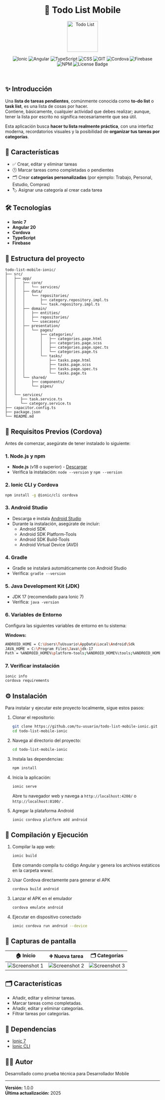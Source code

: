 <div align="center">

# 🧩 Todo List Mobile

<img alt="Todo List" src="./src/assets/task.gif" width="100" /><br>


![Ionic](https://img.shields.io/badge/Ionic-007ACC?style=for-the-badge&logo=ionic&logoColor=white)
![Angular](https://img.shields.io/badge/Angular-DD0031?style=for-the-badge&logo=angular&logoColor=white)
![TypeScript](https://img.shields.io/badge/TypeScript-blue?style=for-the-badge&logo=typescript)
![CSS](https://img.shields.io/badge/css-%231572B6.svg?style=for-the-badge&logo=css&logoColor=white)
![GIT](https://img.shields.io/badge/Git-fc6d26?style=for-the-badge&logo=git&logoColor=white)
![Cordova](https://img.shields.io/badge/Cordova-12-lightgrey?style=for-the-badge&logo=apachecordova)
![Firebase](https://img.shields.io/badge/firebase-ffca28?style=for-the-badge&logo=firebase&logoColor=black)
![NPM](https://img.shields.io/badge/NPM-%23CB3837.svg?style=for-the-badge&logo=npm&logoColor=white)
![License Badge](https://img.shields.io/badge/License-MIT-green?style=for-the-badge)

</div><br>

## ✨ Introducción

Una **lista de tareas pendientes**, comúnmente conocida como **to-do list** o **task list**, es una lista de cosas por hacer.  
Contiene, básicamente, cualquier actividad que debes realizar; aunque, tener la lista por escrito no significa necesariamente que sea útil.

Esta aplicación busca **hacer tu lista realmente práctica**, con una interfaz moderna, recordatorios visuales y la posibilidad de **organizar tus tareas por categorías**.


## 🚀 Características

- ✅ Crear, editar y eliminar tareas  
- 🕒 Marcar tareas como completadas o pendientes  
- 🗂️ Crear **categorías personalizadas** (por ejemplo: Trabajo, Personal, Estudio, Compras)  
- 🏷️ Asignar una categoría al crear cada tarea  


## 🛠️ Tecnologías

- **Ionic 7**
- **Angular 20**
- **Cordova**
- **TypeScript**
- **Firebase**


## 🧱 Estructura del proyecto

```
todo-list-mobile-ionic/
├── src/
│   ├── app/
│   │   ├── core/
│   │   │   └── services/
│   │   ├── data/
│   │   │   └── repositories/
│   │   │       ├── category.repository.impl.ts
│   │   │       └── task.repository.impl.ts
│   │   ├── domain/
│   │   │   ├── entities/
│   │   │   ├── repositories/
│   │   │   └── usecases/
│   │   ├── presentation/
│   │   │   └── pages/
│   │   │       ├── categories/
│   │   │       │   ├── categories.page.html
│   │   │       │   ├── categories.page.scss
│   │   │       │   ├── categories.page.spec.ts
│   │   │       │   └── categories.page.ts
│   │   │       └── tasks/
│   │   │           ├── tasks.page.html
│   │   │           ├── tasks.page.scss
│   │   │           ├── tasks.page.spec.ts
│   │   │           └── tasks.page.ts
│   │   └── shared/
│   │       ├── components/
│   │       └── pipes/
│   │
│   └── services/
│      ├── task.service.ts
│      └── category.service.ts
├── capacitor.config.ts
├── package.json
└── README.md
```

## 🔗 Requisitos Previos (Cordova)

Antes de comenzar, asegúrate de tener instalado lo siguiente:

### 1. Node.js y npm
- **Node.js** (v18 o superior) - [Descargar](https://nodejs.org/)
- Verifica la instalación: `node --version` y `npm --version`

### 2. Ionic CLI y Cordova
```bash
npm install -g @ionic/cli cordova
```

### 3. Android Studio
- Descarga e instala [Android Studio](https://developer.android.com/studio)
- Durante la instalación, asegúrate de incluir:
  - Android SDK
  - Android SDK Platform-Tools
  - Android SDK Build-Tools
  - Android Virtual Device (AVD)

### 4. Gradle
- Gradle se instalará automáticamente con Android Studio
- Verifica: `gradle --version`

### 5. Java Development Kit (JDK)
- JDK 17 (recomendado para Ionic 7)
- Verifica: `java -version`

### 6. Variables de Entorno
Configura las siguientes variables de entorno en tu sistema:

**Windows:**
```bash
ANDROID_HOME = C:\Users\TuUsuario\AppData\Local\Android\Sdk
JAVA_HOME = C:\Program Files\Java\jdk-17
Path = %ANDROID_HOME%\platform-tools;%ANDROID_HOME%\tools;%ANDROID_HOME%\build-tools
```

### 7. Verificar instalación
```bash
ionic info
cordova requirements
```

## ⚙️ Instalación

Para instalar y ejecutar este proyecto localmente, sigue estos pasos:

1. Clonar el repositorio:
    ```bash
    git clone https://github.com/tu-usuario/todo-list-mobile-ionic.git
    cd todo-list-mobile-ionic
    ```
2. Navega al directorio del proyecto:
    ```bash
    cd todo-list-mobile-ionic
    ```
3. Instala las dependencias:
    ```bash
    npm install
    ```
4. Inicia la aplicación:
    ```bash
    ionic serve
    ```

    Abre tu navegador web y navega a `http://localhost:4200/` o `http://localhost:8100/` .

5. Agregar la plataforma Android
    ```bash
    ionic cordova platform add android
    ```

## 📱 Compilación y Ejecución

1. Compilar la app web:
    ```bash
    ionic build
    ```
    Este comando compila tu código Angular y genera los archivos estáticos en la carpeta www/.

2. Usar Cordova directamente para generar el APK
    ```bash
    cordova build android
    ```

3. Lanzar el APK en el emulador
    ```bash
    cordova emulate android
    ```

4. Ejecutar en dispositivo conectado
    ```bash
    ionic cordova run android --device
    ```


## 📸 Capturas de pantalla

| 🏠 Inicio | ➕ Nueva tarea | 🗂️ Categorías  |
| --------------------------------------- | ------------------------------------------- | --------------------------------------------- |
| ![Screenshot 1](./src/assets/screenshots/tasks.png) | ![Screenshot 2](./src/assets/screenshots/add-task.png) | ![Screenshot 3](./src/assets/screenshots/categories.png) |

## 🗂️ Características

- Añadir, editar y eliminar tareas.
- Marcar tareas como completadas.
- Añadir, editar y eliminar categorías.
- Filtrar tareas por categorías.


## 🔧 Dependencias

- [Ionic 7](https://ionicframework.com/)
- [Ionic CLI](https://ionicframework.com/docs/cli)

## 👨‍💻 Autor

Desarrollado como prueba técnica para Desarrollador Mobile

---

**Versión:** 1.0.0  
**Última actualización:** 2025

